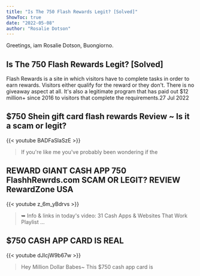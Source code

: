 ```yaml
---
title: "Is The 750 Flash Rewards Legit? [Solved]"
ShowToc: true 
date: "2022-05-08"
author: "Rosalie Dotson" 
---
```


Greetings, iam Rosalie Dotson, Buongiorno.
## Is The 750 Flash Rewards Legit? [Solved]
Flash Rewards is a site in which visitors have to complete tasks in order to earn rewards. Visitors either qualify for the reward or they don't. There is no giveaway aspect at all. It's also a legitimate program that has paid out $12 million+ since 2016 to visitors that complete the requirements.27 Jul 2022

## $750 Shein gift card flash rewards Review ~ Is it a scam or legit?
{{< youtube BADFaSlaSzE >}}
>If you're like me you've probably been wondering if the 

## REWARD GIANT CASH APP 750 FlashhRewrds.com SCAM OR LEGIT? REVIEW RewardZone USA
{{< youtube z_6m_yBdrvs >}}
>➥ Info & links in today's video: 31 Cash Apps & Websites That Work Playlist ...

## $750 CASH APP CARD IS REAL
{{< youtube dJIcjW9b67w >}}
>Hey Million Dollar Babes~ This $750 cash app card is 

